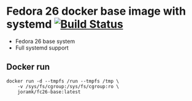 # Fedora 26 docker base image with systemd [![Build Status](https://travis-ci.org/joramk/fc26-base.svg?branch=master)](https://travis-ci.org/joramk/fc26-base)
- Fedora 26 base system
- Full systemd support

## Docker run
~~~
docker run -d --tmpfs /run --tmpfs /tmp \
    -v /sys/fs/cgroup:/sys/fs/cgroup:ro \
    joramk/fc26-base:latest
~~~
